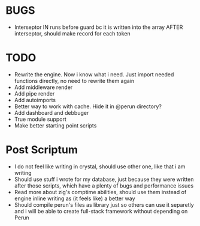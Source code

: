 # BUGS

* Interseptor IN runs before guard bc it is written into the array AFTER interseptor, should make record for each token

# TODO

* Rewrite the engine. Now i know what i need. Just import needed functions directly, no need to rewrite them again
* Add middleware render
* Add pipe render
* Add autoimports
* Better way to work with cache. Hide it in @perun directory?
* Add dashboard and debbuger
* True module support
* Make better starting point scripts

# Post Scriptum

* I do not feel like writing in crystal, should use other one, like that i am writing
* Should use stuff i wrote for my database, just because they were written after those scripts, which have a plenty of bugs and performance issues
* Read more about zig's comptime abilities, should use them instead of engine inline writing as (it feels like) a better way
* Should compile perun's files as library just so others can use it separetly and i will be able to create full-stack framework without depending on Perun 